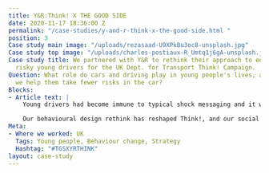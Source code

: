```yaml
---
title: Y&R:Think! X THE GOOD SIDE
date: 2020-11-17 18:36:00 Z
permalink: "/case-studies/y-and-r-think-x-the-good-side.html "
position: 3
Case study main image: "/uploads/rezasaad-U9XPkBu3oc8-unsplash.jpg"
Case study top image: "/uploads/charles-postiaux-R_Umtq1j6gA-unsplash.jpg"
Case study title: We partnered with Y&R to rethink their approach to engaging with
  risky young drivers for the UK Dept. for Transport Think! Campaign.
Question: What role do cars and driving play in young people's lives, and how can
  we help them take fewer risks in the car?
Blocks:
- Article text: |
    Young drivers had become immune to typical shock messaging and it was time to approach this audience with a new story. We showed the Y&R team that driving is best understood as a social practice, to understand the importance of peer influence, personal identity and what cars mean to young people.

    Our behavioural design rethink has reshaped Think!, and our social practice conceptual framework has become central to how DfT now communicate with young drivers.
Meta:
- Where we worked: UK
  Tags: Young people, Behaviour change, Strategy
  Hashtag: "#TGSXYRTHINK"
layout: case-study
---
```


